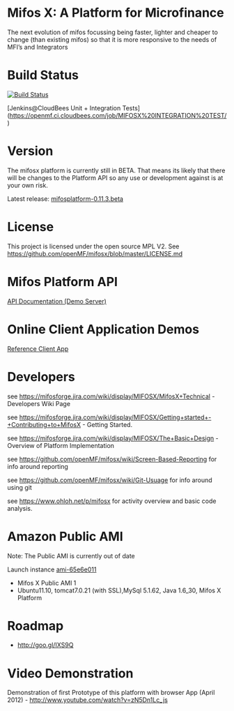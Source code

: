 Mifos X: A Platform for Microfinance
======

The next evolution of mifos focussing being faster, lighter and cheaper to change (than existing mifos) so that it is more responsive to the needs of MFI’s and Integrators

Build Status
============

[![Build Status](https://travis-ci.org/openMF/mifosx.png?branch=master)](https://travis-ci.org/openMF/mifosx)

[Jenkins@CloudBees Unit + Integration Tests] (https://openmf.ci.cloudbees.com/job/MIFOSX%20INTEGRATION%20TEST/)

Version
==========

The mifosx platform is currently still in BETA. That means its likely that there will be changes to the Platform API so any use or development against is at your own risk.

Latest release: <a target="_blank" href="https://github.com/openMF/mifosx/tree/mifosplatform-0.11.3.beta" title="mifosplatform-0.11.3.beta">mifosplatform-0.11.3.beta</a>

License
=============

This project is licensed under the open source MPL V2. See https://github.com/openMF/mifosx/blob/master/LICENSE.md

Mifos Platform API
=====================

<a target="_blank" href="https://demo.openmf.org/api-docs/apiLive.htm" title="mifos platform api beta 1">API Documentation (Demo Server)</a>


Online Client Application Demos
=============================

<a target="_blank" href="https://demo.openmf.org" title="Reference Client App">Reference Client App</a>


Developers
==========
see https://mifosforge.jira.com/wiki/display/MIFOSX/MifosX+Technical - Developers Wiki Page

see https://mifosforge.jira.com/wiki/display/MIFOSX/Getting+started+-+Contributing+to+MifosX  - Getting Started.

see https://mifosforge.jira.com/wiki/display/MIFOSX/The+Basic+Design - Overview of Platform Implementation

see https://github.com/openMF/mifosx/wiki/Screen-Based-Reporting for info around reporting

see https://github.com/openMF/mifosx/wiki/Git-Usuage for info around using git

see https://www.ohloh.net/p/mifosx for activity overview and basic code analysis.

Amazon Public AMI
=================

Note: The Public AMI is currently out of date

Launch instance <a target="_blank" href="https://console.aws.amazon.com/ec2/home?region=eu-west-1#launchAmi=ami-65e6e011" title="Mifos X Public AMI 1">ami-65e6e011</a>

 - Mifos X Public AMI 1
 - Ubuntu11.10, tomcat7.0.21 (with SSL),MySql 5.1.62, Java 1.6_30, Mifos X Platform

Roadmap
==============

- http://goo.gl/IXS9Q

Video Demonstration
===============

Demonstration of first Prototype of this platform with browser App (April 2012) - http://www.youtube.com/watch?v=zN5Dn1Lc_js
